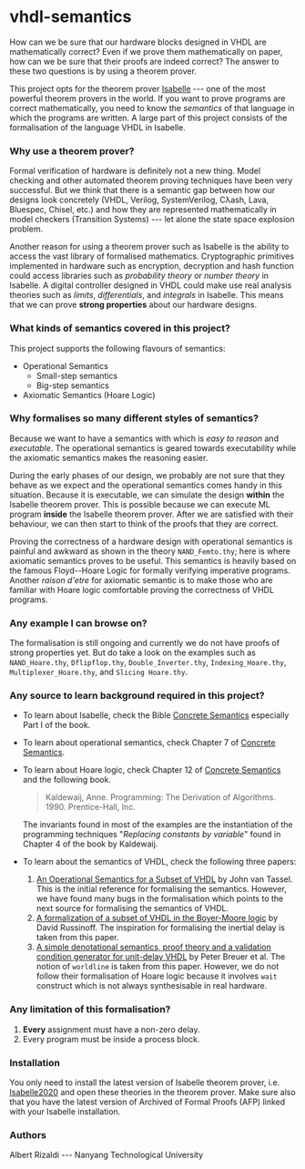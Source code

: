 # vhdl-semantics

How can we be sure that our hardware blocks designed in VHDL are mathematically correct? Even if we prove them mathematically on paper, how can we be sure that their proofs are indeed correct? The answer to these two questions is by using a theorem prover. 

This project  opts for the theorem prover [Isabelle][isabelle-link] --- one of the most powerful theorem provers in the world. If you want to prove programs are correct mathematically, you need to know the *semantics* of that language in which the programs are written. A large part of this project consists of the formalisation of the language VHDL in Isabelle.

### Why use a theorem prover? 

Formal verification of hardware is definitely not a new thing. Model checking and other automated theorem proving techniques have been very successful. But we think that there is a semantic gap between how our designs look concretely (VHDL, Verilog, SystemVerilog, Cλash, Lava, Bluespec, Chisel, etc.) and how they are represented mathematically in model checkers (Transition Systems) --- let alone the state space explosion problem. 

Another reason for using a theorem prover such as Isabelle is the ability to access the vast library of formalised mathematics. Cryptographic primitives implemented in hardware such as encryption, decryption and hash function could access libraries such as _probability theory_ or _number theory_ in Isabelle. A digital  controller designed in VHDL could make use real analysis theories such as _limits_, _differentials_, and _integrals_ in Isabelle. This means that we can prove **strong properties** about our hardware designs.

### What kinds of semantics covered in this project? 

This project supports the following flavours of semantics: 

* Operational Semantics
  * Small-step semantics
  * Big-step semantics
* Axiomatic Semantics (Hoare Logic)

### Why formalises so many different styles of semantics?

Because we want to have a semantics with which is _easy to reason_ and _executable_. The operational semantics is geared towards executability while the axiomatic  semantics makes the reasoning easier. 

During the early phases of our design, we probably are not sure that they behave as we expect and the operational semantics comes handy in this situation. Because it is executable, we can simulate the design **within** the Isabelle theorem prover. This is possible because we can execute ML program  **inside** the Isabelle theorem prover. After we are satisfied with their behaviour, we can then start to think of the proofs that they are correct. 

Proving the correctness of a hardware design with operational semantics is painful and awkward as shown in the theory `NAND_Femto.thy`; here is where axiomatic semantics proves to be useful. This semantics is heavily based on the famous Floyd--Hoare Logic for formally verifying imperative programs. Another _raison d'etre_ for axiomatic semantic is to make those who are familiar with Hoare logic comfortable proving the correctness of VHDL programs.

### Any example I can browse on? 

The formalisation is still ongoing and currently we do not have proofs of strong properties yet. But do take a look on the examples such as `NAND_Hoare.thy`, `Dflipflop.thy`, `Double_Inverter.thy`, `Indexing_Hoare.thy`, `Multiplexer_Hoare.thy`, and `Slicing Hoare.thy`. 

### Any source to learn background required in this project?

* To learn about Isabelle, check the Bible [Concrete Semantics][conc-semantics] especially Part I of the book.
* To learn about operational semantics, check Chapter 7 of [Concrete Semantics][conc-semantics].
* To learn about Hoare logic, check Chapter 12 of [Concrete Semantics][conc-semantics] and the following book.
    > Kaldewaij, Anne. Programming: The Derivation of Algorithms. 1990. Prentice-Hall, Inc.

    The invariants found in most of the examples are the instantiation of the programming techniques "_Replacing constants by variable_" found in Chapter 4 of the book by Kaldewaij.
* To learn about the semantics of VHDL, check the following three papers:
    1. [An Operational Semantics for a Subset of VHDL](https://link.springer.com/chapter/10.1007/978-1-4615-2237-9_4) by John van Tassel.
    This is the initial reference for formalising the semantics. However, we have found many bugs in the formalisation which points to the next source for formalising the semantics of VHDL.
    2. [A formalization of a subset of VHDL in the Boyer-Moore logic](https://link.springer.com/article/10.1007/BF01383871) by David Russinoff.
    The inspiration for formalising the inertial delay is taken from this paper. 
    3. [A simple denotational semantics, proof theory and a validation condition generator for unit-delay VHDL](https://link.springer.com/article/10.1007/BF01383872) by Peter Breuer et al. 
    The notion of `worldline` is taken from this paper. However, we do not follow their formalisation of Hoare logic because it involves `wait` construct which is not always synthesisable in real hardware. 

### Any limitation of this formalisation?  

1. **Every** assignment must have a non-zero delay.
2. Every program must be inside a process block.

### Installation

You only need to install the latest version of Isabelle theorem prover, i.e. [Isabelle2020][isabelle-link] and open these theories in the theorem prover. Make sure also that you have the latest version of Archived of Formal Proofs (AFP) linked with your Isabelle installation.

### Authors 

Albert Rizaldi --- Nanyang Technological University

[isabelle-link]: https://isabelle.in.tum.de/
[conc-semantics]: http://www.concrete-semantics.org/
